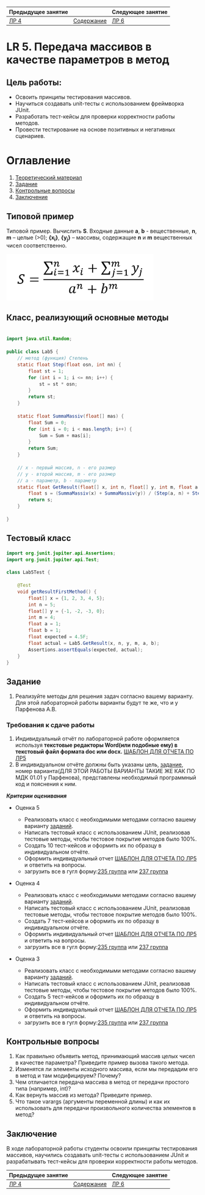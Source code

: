 | Предыдущее занятие     | &nbsp;                     | Следующее занятие          |
|------------------------|----------------------------|----------------------------|
| [ЛР 4](../LR4/LR_4.MD) | [Содержание](../README.MD) | [ЛР 6](..%2FLR3%2FLR_3.MD) |

# LR 5. Передача массивов в качестве параметров в метод

## Цель работы:

* Освоить принципы тестирования массивов.
* Научиться создавать unit-тесты с использованием фреймворка JUnit.
* Разработать тест-кейсы для проверки корректности работы методов.
* Провести тестирование на основе позитивных и негативных сценариев.

# Оглавление

1. [Теоретический материал](#теоретический-материал)
2. [Задание](#задание)
3. [Контрольные вопросы](#контрольные-вопросы)
4. [Заключение](#заключение)

## Типовой пример

Типовой пример. Вычислить **S**. Входные данные **a**, **b** - вещественные, **n**, **m** – целые (>0);
**{x<sub>i</sub>}**, **{y<sub>j</sub>}** – массивы, содержащие **n** и **m** вещественных чисел соответственно.

![img.png](img.png)

## Класс, реализующий основные методы

```java

import java.util.Random;

public class Lab5 {
    // метод (функция) Степень
    static float Step(float osn, int nn) {
        float st = 1;
        for (int i = 1; i <= nn; i++) {
            st = st * osn;
        }
        return st;
    }

    static float SummaMassiv(float[] mas) {
        float Sum = 0;
        for (int i = 0; i < mas.length; i++) {
            Sum = Sum + mas[i];
        }
        return Sum;
    }

    // x - первый массив, n - его размер
    // y - второй массив, m - его размер
    // a - параметр, b - параметр
    static float GetResult(float[] x, int n, float[] y, int m, float a, float b) {
        float s = (SummaMassiv(x) + SummaMassiv(y)) / (Step(a, n) + Step(b, m));
        return s;
    }

}

```

## Тестовый класс

```java
import org.junit.jupiter.api.Assertions;
import org.junit.jupiter.api.Test;

class Lab5Test {

    @Test
    void getResultFirstMethod() {
        float[] x = {1, 2, 3, 4, 5};
        int n = 5;
        float[] y = {-1, -2, -3, 0};
        int m = 4;
        float a = 1;
        float b = 1;
        float expected = 4.5F;
        float actual = Lab5.GetResult(x, n, y, m, a, b);
        Assertions.assertEquals(expected, actual);
    }
}
```



## Задание

1. Реализуйте методы для решения задач согласно вашему варианту.
   Для этой лабораторной работы варианты будут те же, что и у Парфенова А.В.

### Требования к сдаче работы

1. Индивидуальный отчёт по лабораторной работе оформляется используя
   **текстовые редакторы Word(или подобные ему)
   в текстовый файл формата doc или docx.** [ШАБЛОН ДЛЯ ОТЧЕТА ПО ЛР5](LR5_Report.docx)
2. В индивидуальном отчёте должны быть указаны цель, [задание](LAB5_Variants.docx), номер варианта(ДЛЯ ЭТОЙ РАБОТЫ
   ВАРИАНТЫ ТАКИЕ ЖЕ КАК ПО МДК 01.01 у Парфенова),
   представлены необходимый программный код и пояснения к ним.

***Критерии оценивания***

* Оценка 5
    * Реализовать класс с необходимыми методами согласно вашему варианту [заданий](LAB5_Variants.docx).
    * Написать тестовый класс с использованием JUnit, реализовав тестовые методы,
  чтобы тестовое покрытие методов было  100%.
    * Создать 10 тест-кейсов и оформить их по образцу в индивидуальном отчёте.
    * Оформить индивидуальный отчет [ШАБЛОН ДЛЯ ОТЧЕТА ПО ЛР5](LR5_Report.docx) и ответить на вопросы.
    * загрузить все в гугл форму:[235 группа](https://forms.gle/qSnFBx3ZAuzm1s25A)
      или [237 группа](https://forms.gle/9sRtXMQLVxCmUk4V6)

* Оценка 4
    * Реализовать класс с необходимыми методами согласно вашему варианту [заданий](LAB5_Variants.docx).
    * Написать тестовый класс с использованием JUnit, реализовав тестовые методы,
  чтобы тестовое покрытие методов было  100%.
    * Создать 7 тест-кейсов и оформить их по образцу в индивидуальном отчёте.
    * Оформить индивидуальный отчет [ШАБЛОН ДЛЯ ОТЧЕТА ПО ЛР5](LR5_Report.docx) и ответить на вопросы.
    * загрузить все в гугл форму:[235 группа](https://forms.gle/qSnFBx3ZAuzm1s25A)
      или [237 группа](https://forms.gle/9sRtXMQLVxCmUk4V6)

* Оценка 3
    * Реализовать класс с необходимыми методами согласно вашему варианту [заданий](LAB5_Variants.docx).
    * Написать тестовый класс с использованием JUnit, реализовав тестовые методы,
  чтобы тестовое покрытие методов было  100%.
    * Создать 5 тест-кейсов и оформить их по образцу в индивидуальном отчёте.
    * Оформить индивидуальный отчет [ШАБЛОН ДЛЯ ОТЧЕТА ПО ЛР5](LR5_Report.docx) и ответить на вопросы.
    * загрузить все в гугл форму:[235 группа](https://forms.gle/qSnFBx3ZAuzm1s25A)
      или [237 группа](https://forms.gle/9sRtXMQLVxCmUk4V6)

## Контрольные вопросы
1. Как правильно объявить метод, принимающий массив целых чисел в качестве параметра? Приведите пример вызова такого метода.
2. Изменятся ли элементы исходного массива, если мы передадим его в метод и там модифицируем? Почему?
3. Чем отличается передача массива в метод от передачи простого типа (например, int)?
4. Как вернуть массив из метода? Приведите пример.
5. Что такое varargs (аргументы переменной длины) и как их использовать для передачи произвольного количества элементов в метод?



## Заключение

В ходе лабораторной работы студенты освоили принципы тестирования массивов, научились создавать unit-тесты
с использованием JUnit и разрабатывать тест-кейсы для проверки корректности работы методов.

| Предыдущее занятие     | &nbsp;                     | Следующее занятие          |
|------------------------|----------------------------|----------------------------|
| [ЛР 4](../LR4/LR_4.MD) | [Содержание](../README.MD) | [ЛР 6](..%2FLR3%2FLR_3.MD) |
